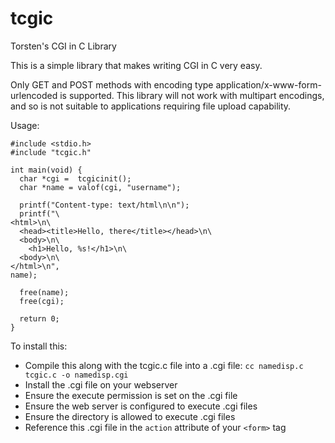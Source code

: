 # tcgic

Torsten's CGI in C Library

This is a simple library that makes writing CGI in C very easy. 

Only GET and POST methods with encoding type application/x-www-form-urlencoded is supported.  This library will not work with multipart encodings, and so is not suitable to applications requiring file upload capability. 

Usage:

    #include <stdio.h>
    #include "tcgic.h"
    
    int main(void) {
      char *cgi =  tcgicinit();
      char *name = valof(cgi, "username");
      
      printf("Content-type: text/html\n\n");
      printf("\
    <html>\n\
      <head><title>Hello, there</title></head>\n\
      <body>\n\
        <h1>Hello, %s!</h1>\n\
      <body>\n\
    </html>\n",
    name);
    
      free(name);
      free(cgi);
      
      return 0;
    }
    
To install this:

* Compile this along with the tcgic.c file into a .cgi file: `cc namedisp.c tcgic.c -o namedisp.cgi`
* Install the .cgi file on your webserver
* Ensure the execute permission is set on the .cgi file
* Ensure the web server is configured to execute .cgi files
* Ensure the directory is allowed to execute .cgi files
* Reference this .cgi file in the `action` attribute of your `<form>` tag
